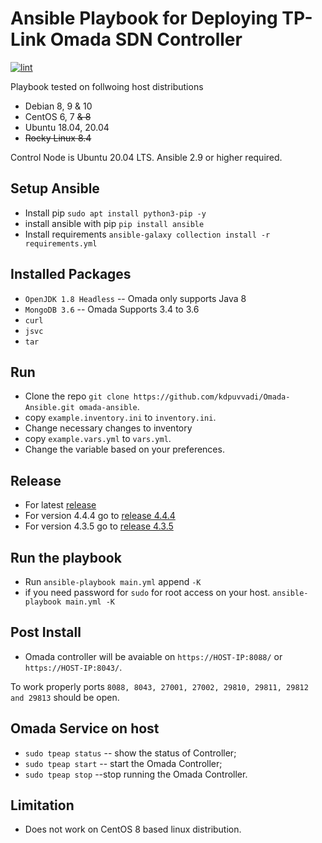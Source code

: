 # Ansible Playbook for Deploying TP-Link Omada SDN Controller

[![lint](https://github.com/kdpuvvadi/Omada-Ansible/actions/workflows/lint.yml/badge.svg)](https://github.com/kdpuvvadi/Omada-Ansible/actions/workflows/lint.yml)

Playbook tested on follwoing host distributions

* Debian 8, 9 & 10
* CentOS 6, 7 ~~& 8~~
* Ubuntu 18.04, 20.04
* ~~Rocky Linux 8.4~~

Control Node is Ubuntu 20.04 LTS. Ansible 2.9 or higher required.

## Setup Ansible

* Install pip `sudo apt install python3-pip -y`
* install ansible with pip `pip install ansible`
* Install requirements `ansible-galaxy collection install -r requirements.yml`

## Installed Packages

* `OpenJDK 1.8 Headless`   -- Omada only supports Java 8
* `MongoDB 3.6`    -- Omada Supports 3.4 to 3.6
* `curl`
* `jsvc`
* `tar`

## Run

* Clone the repo  `git clone https://github.com/kdpuvvadi/Omada-Ansible.git omada-ansible`.
* copy `example.inventory.ini` to `inventory.ini`.
* Change necessary changes to inventory
* copy `example.vars.yml` to `vars.yml`.
* Change the variable based on your preferences.

## Release

* For latest [release](../../releases/latest)
* For version 4.4.4 go to [release 4.4.4](../../releases/v4.4.4-23092021)
* For version 4.3.5 go to [release 4.3.5](../../releases/v4.3.5-020921)



## Run the playbook

* Run `ansible-playbook main.yml` append `-K`
* if you need password for `sudo` for root access on your host. `ansible-playbook main.yml -K`

## Post Install

* Omada controller will be avaiable on `https://HOST-IP:8088/`  or `https://HOST-IP:8043/`.

To work properly  ports `8088, 8043, 27001, 27002, 29810, 29811, 29812 and 29813` should be open.

## Omada Service on host

* `sudo tpeap status`     -- show the status of Controller;
* `sudo tpeap start`     -- start the Omada Controller;
* `sudo tpeap stop`     --stop running the Omada Controller.

## Limitation

* Does not work on CentOS 8 based linux distribution.